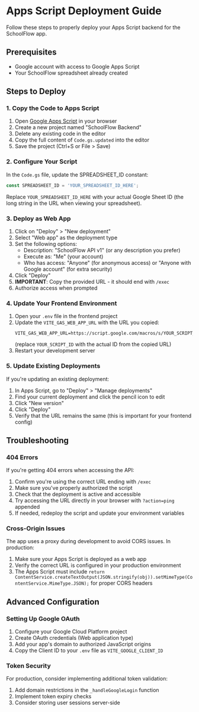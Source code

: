 # Apps Script Deployment Guide

Follow these steps to properly deploy your Apps Script backend for the SchoolFlow app.

## Prerequisites
- Google account with access to Google Apps Script
- Your SchoolFlow spreadsheet already created

## Steps to Deploy

### 1. Copy the Code to Apps Script
1. Open [Google Apps Script](https://script.google.com/) in your browser
2. Create a new project named "SchoolFlow Backend"
3. Delete any existing code in the editor
4. Copy the full content of `Code.gs.updated` into the editor
5. Save the project (Ctrl+S or File > Save)

### 2. Configure Your Script

In the `Code.gs` file, update the SPREADSHEET_ID constant:

```javascript
const SPREADSHEET_ID = 'YOUR_SPREADSHEET_ID_HERE';
```

Replace `YOUR_SPREADSHEET_ID_HERE` with your actual Google Sheet ID (the long string in the URL when viewing your spreadsheet).

### 3. Deploy as Web App

1. Click on "Deploy" > "New deployment"
2. Select "Web app" as the deployment type
3. Set the following options:
   - Description: "SchoolFlow API v1" (or any description you prefer)
   - Execute as: "Me" (your account)
   - Who has access: "Anyone" (for anonymous access) or "Anyone with Google account" (for extra security)
4. Click "Deploy"
5. **IMPORTANT**: Copy the provided URL - it should end with `/exec`
6. Authorize access when prompted

### 4. Update Your Frontend Environment

1. Open your `.env` file in the frontend project
2. Update the `VITE_GAS_WEB_APP_URL` with the URL you copied:
   ```
   VITE_GAS_WEB_APP_URL=https://script.google.com/macros/s/YOUR_SCRIPT_ID/exec
   ```
   (replace `YOUR_SCRIPT_ID` with the actual ID from the copied URL)
3. Restart your development server

### 5. Update Existing Deployments

If you're updating an existing deployment:
1. In Apps Script, go to "Deploy" > "Manage deployments"
2. Find your current deployment and click the pencil icon to edit
3. Click "New version"
4. Click "Deploy"
5. Verify that the URL remains the same (this is important for your frontend config)

## Troubleshooting

### 404 Errors
If you're getting 404 errors when accessing the API:
1. Confirm you're using the correct URL ending with `/exec`
2. Make sure you've properly authorized the script
3. Check that the deployment is active and accessible
4. Try accessing the URL directly in your browser with `?action=ping` appended
5. If needed, redeploy the script and update your environment variables

### Cross-Origin Issues
The app uses a proxy during development to avoid CORS issues. In production:
1. Make sure your Apps Script is deployed as a web app
2. Verify the correct URL is configured in your production environment
3. The Apps Script must include `return ContentService.createTextOutput(JSON.stringify(obj)).setMimeType(ContentService.MimeType.JSON);` for proper CORS headers

## Advanced Configuration

### Setting Up Google OAuth
1. Configure your Google Cloud Platform project
2. Create OAuth credentials (Web application type)
3. Add your app's domain to authorized JavaScript origins
4. Copy the Client ID to your `.env` file as `VITE_GOOGLE_CLIENT_ID`

### Token Security
For production, consider implementing additional token validation:
1. Add domain restrictions in the `_handleGoogleLogin` function
2. Implement token expiry checks
3. Consider storing user sessions server-side
